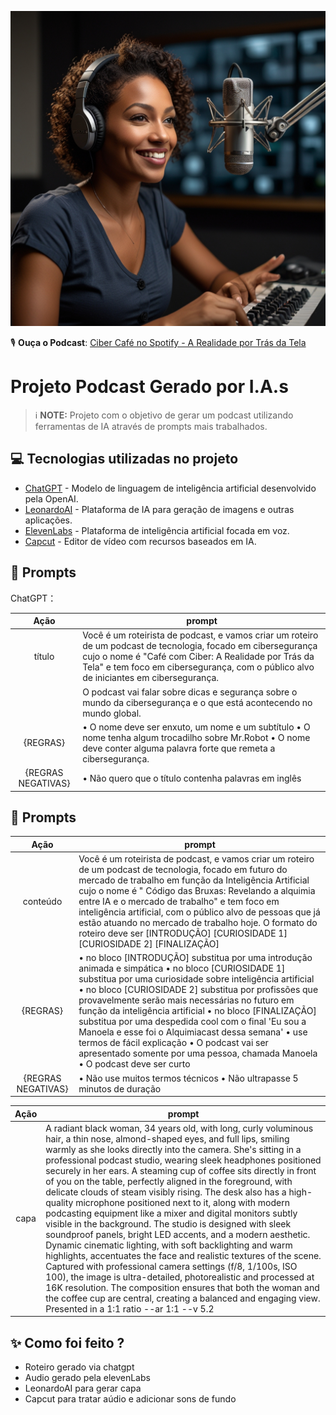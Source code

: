 ![Descrição da Imagem](output/Leonardo_Lightning_XL_A_radiant_Black_woman_34_years_old_with_3.jpg)


🎙️ **Ouça o Podcast**:
[Ciber Café no Spotify - A Realidade por Trás da Tela](https://link-do-seu-podcast.com)

# Projeto Podcast Gerado por I.A.s


 > ℹ️ **NOTE:** Projeto com o objetivo de gerar um podcast utilizando ferramentas de IA através de prompts mais trabalhados.


## 💻 Tecnologias utilizadas no projeto

- [ChatGPT](https://www.openai.com/chatgpt) - Modelo de linguagem de inteligência artificial desenvolvido pela OpenAI.
- [LeonardoAI](https://www.leonardo.ai) - Plataforma de IA para geração de imagens e outras aplicações.
- [ElevenLabs](https://www.elevenlabs.io) - Plataforma de inteligência artificial focada em voz.
- [Capcut](https://www.capcut.com) - Editor de vídeo com recursos baseados em IA.


## 🧠 Prompts

ChatGPT：

|   Ação   | prompt                                                                                                                                                                                                                                                                         |
| :------: | ------------------------------------------------------------------------------------------------------------------------------------------------------------------------------------------------------------------------------------------------------------------------------ |
|  título  | Você é um roteirista de podcast, e vamos criar um roteiro de um podcast de tecnologia, focado em cibersegurança cujo o nome é "Café com Ciber: A Realidade por Trás da Tela" e tem foco em cibersegurança, com o público alvo de iniciantes em cibersegurança.
|          | O podcast vai falar sobre dicas e segurança sobre o mundo da cibersegurança e o que está acontecendo no mundo global.
| {REGRAS} | •	O nome deve ser enxuto, um nome e um subtítulo •	O nome tenha algum trocadilho sobre Mr.Robot •	O nome deve conter alguma palavra forte que remeta a cibersegurança. 
|{REGRAS NEGATIVAS}| • Não quero que o título contenha palavras em inglês

 ## 🧠 Prompts

|  Ação  | prompt                                                                                 |
| :----: | -------------------------------------------------------------------------------------- |
| conteúdo | Você é um roteirista de podcast, e vamos criar um roteiro de um podcast de tecnologia, focado em futuro do mercado de trabalho em função da Inteligência Artificial cujo o nome é " Código das Bruxas: Revelando a alquimia entre IA e o mercado de trabalho" e tem foco em inteligência artificial, com o público alvo de pessoas que já estão atuando no mercado de trabalho hoje. O formato do roteiro deve ser [INTRODUÇÃO] [CURIOSIDADE 1] [CURIOSIDADE 2] [FINALIZAÇÃO]
| {REGRAS} | •	no bloco [INTRODUÇÃO] substitua por uma introdução animada e simpática •	no bloco [CURIOSIDADE 1] substitua por uma curiosidade sobre inteligência artificial •	no bloco [CURIOSIDADE 2] substitua por profissões que provavelmente serão mais necessárias no futuro em função da inteligência artificial •	no bloco [FINALIZAÇÃO] substitua por uma despedida cool com o final 'Eu sou a Manoela e esse foi o Alquimiacast dessa semana' •	use termos de fácil explicação •	O podcast vai ser apresentado somente por uma pessoa, chamada Manoela •	O podcast deve ser curto 
|{REGRAS NEGATIVAS}| •	Não use muitos termos técnicos •	Não ultrapasse 5 minutos de duração  


|  Ação  | prompt                                                                                 |
| :----: | -------------------------------------------------------------------------------------- |
|  capa  | A radiant black woman, 34 years old, with long, curly voluminous hair, a thin nose, almond-shaped eyes, and full lips, smiling warmly as she looks directly into the camera. She's sitting in a professional podcast studio, wearing sleek headphones positioned securely in her ears. A steaming cup of coffee sits directly in front of you on the table, perfectly aligned in the foreground, with delicate clouds of steam visibly rising. The desk also has a high-quality microphone positioned next to it, along with modern podcasting equipment like a mixer and digital monitors subtly visible in the background. The studio is designed with sleek soundproof panels, bright LED accents, and a modern aesthetic. Dynamic cinematic lighting, with soft backlighting and warm highlights, accentuates the face and realistic textures of the scene. Captured with professional camera settings (f/8, 1/100s, ISO 100), the image is ultra-detailed, photorealistic and processed at 16K resolution. The composition ensures that both the woman and the coffee cup are central, creating a balanced and engaging view. Presented in a 1:1 ratio --ar 1:1 --v 5.2 










































## ✨ Como foi feito ?

- Roteiro gerado via chatgpt
- Audio gerado pela elevenLabs
- LeonardoAI para gerar capa
- Capcut para tratar aúdio e adicionar sons de fundo

